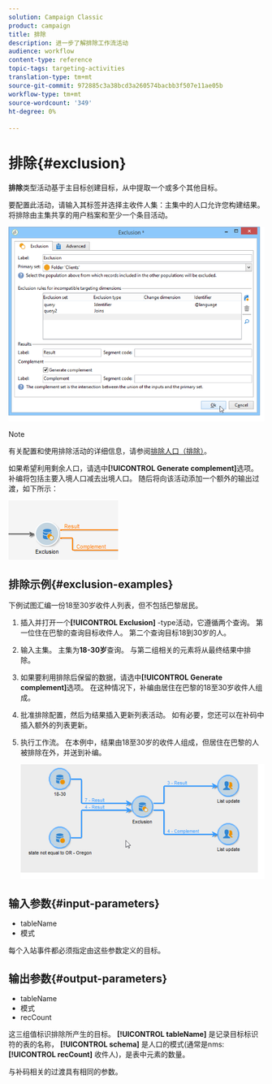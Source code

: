 ```yaml
---
solution: Campaign Classic
product: campaign
title: 排除
description: 进一步了解排除工作流活动
audience: workflow
content-type: reference
topic-tags: targeting-activities
translation-type: tm+mt
source-git-commit: 972885c3a38bcd3a260574bacbb3f507e11ae05b
workflow-type: tm+mt
source-wordcount: '349'
ht-degree: 0%

---
```



# 排除{#exclusion}

**排除**&#x200B;类型活动基于主目标创建目标，从中提取一个或多个其他目标。

要配置此活动，请输入其标签并选择主收件人集：主集中的人口允许您构建结果。 将排除由主集共享的用户档案和至少一个条目活动。

![](assets/s_user_segmentation_exclu.png)

>[!NOTE]
>
>有关配置和使用排除活动的详细信息，请参阅[排除人口（排除）](../../workflow/using/targeting-data.md#excluding-a-population--exclusion-)。

如果希望利用剩余人口，请选中&#x200B;**[!UICONTROL Generate complement]**&#x200B;选项。 补编将包括主要入境人口减去出境人口。 随后将向该活动添加一个额外的输出过渡，如下所示：

![](assets/s_user_segmentation_exclu_compl.png)

## 排除示例{#exclusion-examples}

下例试图汇编一份18至30岁收件人列表，但不包括巴黎居民。

1. 插入并打开一个&#x200B;**[!UICONTROL Exclusion]** -type活动，它遵循两个查询。 第一位住在巴黎的查询目标收件人。 第二个查询目标18到30岁的人。
1. 输入主集。 主集为&#x200B;**18-30岁**&#x200B;查询。 与第二组相关的元素将从最终结果中排除。
1. 如果要利用排除后保留的数据，请选中&#x200B;**[!UICONTROL Generate complement]**&#x200B;选项。 在这种情况下，补编由居住在巴黎的18至30岁收件人组成。
1. 批准排除配置，然后为结果插入更新列表活动。 如有必要，您还可以在补码中插入额外的列表更新。
1. 执行工作流。 在本例中，结果由18至30岁的收件人组成，但居住在巴黎的人被排除在外，并送到补编。

   ![](assets/exclusion_example.png)

## 输入参数{#input-parameters}

* tableName
* 模式

每个入站事件都必须指定由这些参数定义的目标。

## 输出参数{#output-parameters}

* tableName
* 模式
* recCount

这三组值标识排除所产生的目标。 **[!UICONTROL tableName]** 是记录目标标识符的表的名称， **[!UICONTROL schema]** 是人口的模式(通常是nms: **[!UICONTROL recCount]** 收件人)，是表中元素的数量。

与补码相关的过渡具有相同的参数。
